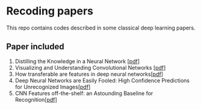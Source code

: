 # Recoding papers

This repo contains codes described in some classical deep learning papers.

## Paper included

1. Distilling the Knowledge in a Neural Network [[pdf]](<https://arxiv.org/pdf/1503.02531.pdf>)
2. Visualizing and Understanding Convolutional Networks [[pdf]](<https://cs.nyu.edu/~fergus/papers/zeilerECCV2014.pdf>)
3. How transferable are features in deep neural networks[[pdf]](<https://arxiv.org/pdf/1411.1792.pdf>)
4. Deep Neural Networks are Easily Fooled: High Confidence Predictions for Unrecognized Images[[pdf]](<https://arxiv.org/pdf/1412.1897.pdf>)
5. CNN Features off-the-shelf: an Astounding Baseline for Recognition[[pdf]](<https://arxiv.org/pdf/1403.6382.pdf>)

